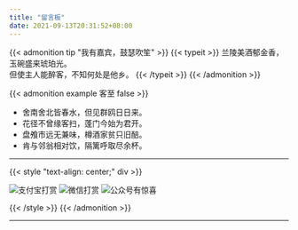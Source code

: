 ```yaml
---
title: "留言板"
date: 2021-09-13T20:31:52+08:00
---
```

{{< admonition tip "我有嘉宾，鼓瑟吹笙" >}}
{{< typeit >}}
 兰陵美酒郁金香，玉碗盛来琥珀光。<br>
 但使主人能醉客，不知何处是他乡。
{{< /typeit >}}
{{< /admonition >}}

{{< admonition example 客至 false >}}

- 舍南舍北皆春水，但见群鸥日日来。
- 花径不曾缘客扫，蓬门今始为君开。
- 盘飧市远无兼味，樽酒家贫只旧醅。
- 肯与邻翁相对饮，隔篱呼取尽余杯。



---

{{< style "text-align: center;" div >}}

  ![支付宝打赏](/images/alipay_250.png)
  ![微信打赏](/images/wechat_250.png)
  ![公众号有惊喜](/images/wxqr_250.png)

{{< /style >}}
{{< /admonition >}}

---

